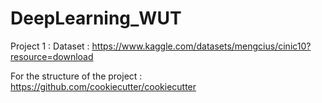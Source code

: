 # DeepLearning_WUT


Project 1 : Dataset : https://www.kaggle.com/datasets/mengcius/cinic10?resource=download

For the structure of the project : https://github.com/cookiecutter/cookiecutter